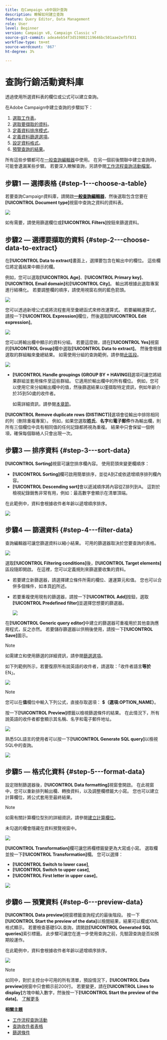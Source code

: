 ```yaml
---
title: 在Campaign v8中設計查詢
description: 瞭解如何建立查詢
feature: Query Editor, Data Management
role: User
level: Beginner
version: Campaign v8, Campaign Classic v7
source-git-commit: adea4eb54f3d519802119646bc501aae2ef5f831
workflow-type: tm+mt
source-wordcount: '867'
ht-degree: 3%

---
```


# 查詢行銷活動資料庫

透過使用所選資料表的欄位或公式可以建立查詢。

在Adobe Campaign中建立查詢的步驟如下：

1. [選取工作表](#step-1---choose-a-table)。
1. [選取要擷取的資料](#step-2---choose-data-to-extract)。
1. [定義資料排序模式](#step-3---sort-data)。
1. [定義資料篩選選項](#step-4---filter-data)。
1. [設定資料格式](#step-5---format-data)。
1. [預覽查詢的結果](#step-6---preview-data)。

所有這些步驟都可在[一般查詢編輯器](query-editor.md)中使用。 在另一個前後關聯中建立查詢時，可能會遺漏某些步驟。 若要深入瞭解查詢，另請參閱[工作流程查詢活動檔案](../../automation/workflow/query.md)。


## 步驟1 — 選擇表格 {#step-1---choose-a-table}

若要查詢Campaign資料庫，請開啟&#x200B;**[一般查詢編輯器](query-editor.md)**，然後選取包含您要在&#x200B;**[!UICONTROL Document type]**&#x200B;視窗中查詢之資料的資料表。

![](assets/query_editor_nveau_21.png)

如有需要，請使用篩選欄位或&#x200B;**[!UICONTROL Filters]**&#x200B;按鈕來篩選資料。

## 步驟2 — 選擇要擷取的資料 {#step-2---choose-data-to-extract}

在&#x200B;**[!UICONTROL Data to extract]**&#x200B;畫面上，選擇要包含在輸出中的欄位。 這些欄位將定義結果中顯示的欄。

例如，您可以選取&#x200B;**[!UICONTROL Age]**、**[!UICONTROL Primary key]**、**[!UICONTROL Email domain]**&#x200B;和&#x200B;**[!UICONTROL City]**。 輸出將根據此選取專案進行結構化。 若要調整欄的順序，請使用視窗右側的藍色箭頭。

![](assets/query_editor_nveau_01.png)

您可以透過新增公式或將流程套用至彙總函式來修改運算式。 若要編輯運算式，請按一下&#x200B;**[!UICONTROL Expression]**&#x200B;欄位，然後選取&#x200B;**[!UICONTROL Edit expression]**。

![](assets/query_editor_nveau_97.png)

您可以將輸出欄中顯示的資料分組。 若要這麼做，請在&#x200B;**[!UICONTROL Yes]**&#x200B;視窗的&#x200B;**[!UICONTROL Group]**&#x200B;欄中選取&#x200B;**[!UICONTROL Data to extract]**。 然後會根據選取的群組軸來彙總結果。 如需使用分組的查詢範例，請參閱[此區段](../../automation/workflow/query-delivery-info.md)。

![](assets/query_editor_nveau_56.png)

* **[!UICONTROL Handle groupings (GROUP BY + HAVING)]**&#x200B;選項可讓您將結果群組並套用條件至這些群組。 它適用於輸出欄中的所有欄位。 例如，您可以使用它來分組輸出欄中的值，然後篩選結果以僅擷取特定資訊，例如年齡介於35到50歲的收件者。

  如需詳細資訊，請參閱[本章節](../../automation/workflow/query-grouping-management.md)。

**[!UICONTROL Remove duplicate rows (DISTINCT)]**&#x200B;選項會從輸出中排除相同的列（刪除重複專案）。 例如，如果您選取&#x200B;**姓氏**、**名字**&#x200B;和&#x200B;**電子郵件**&#x200B;作為輸出欄，則所有三個欄位中具有相同值的任何記錄都將視為重複。 結果中只會保留一個例項，確保每個聯絡人只會出現一次。

## 步驟3 — 排序資料 {#step-3---sort-data}

**[!UICONTROL Sorting]**&#x200B;視窗可讓您排序欄內容。 使用箭頭來變更欄順序：

* **[!UICONTROL Sorting]**&#x200B;欄可啟用簡單排序，並從A到Z或依遞增順序排列欄內容。
* **[!UICONTROL Descending sort]**&#x200B;會以遞減順序將內容從Z排列到A。 這對於檢視紀錄銷售非常有用，例如：最高數字會顯示在清單頂端。

在此範例中，資料會根據收件者年齡以遞增順序排序。

![](assets/query_editor_nveau_57.png)

## 步驟4 — 篩選資料 {#step-4---filter-data}

查詢編輯器可讓您篩選資料以縮小結果。 可用的篩選器取決於您要查詢的表格。

![](assets/query_editor_nveau_09.png)

選取&#x200B;**[!UICONTROL Filtering conditions]**&#x200B;後，**[!UICONTROL Target elements]**&#x200B;區段隨即開啟。 在這裡，您可以定義規則來篩選要收集的資料。

* 若要建立新篩選器，請選擇建立條件所需的欄位、運運算元和值。 您也可以合併多個條件，如本頁[的](filter-conditions.md)所述。

* 若要重複使用現有的篩選器，請按一下&#x200B;**[!UICONTROL Add]**&#x200B;按鈕，選取&#x200B;**[!UICONTROL Predefined filter]**&#x200B;並選擇您想要的篩選器。

  ![](assets/query_editor_15.png)

在&#x200B;**[!UICONTROL Generic query editor]**&#x200B;中建立的篩選器可重複用於其他查詢應用程式，反之亦然。 若要儲存篩選器以供稍後使用，請按一下&#x200B;**[!UICONTROL Save]**&#x200B;圖示。

>[!NOTE]
>
>如需建立和使用篩選的詳細資訊，請參閱[篩選選項](filter-conditions.md)。

如下列範例所示，若要復原所有說英語的收件者，請選取：「收件者語言&#x200B;**等於** EN」。

![](assets/query_editor_nveau_89.png)

>[!NOTE]
>
>您可以在&#x200B;**值**&#x200B;欄位中輸入下列公式，直接存取選項： **$（選項:OPTION_NAME）**。

按一下&#x200B;**[!UICONTROL Preview]**&#x200B;標籤以檢視篩選條件的結果。 在此情況下，所有說英語的收件者都會顯示其名稱、名字和電子郵件地址。

![](assets/query_editor_nveau_98.png)

熟悉SQL語言的使用者可以按一下&#x200B;**[!UICONTROL Generate SQL query]**&#x200B;以檢視SQL中的查詢。

![](assets/query_editor_nveau_99.png)

## 步驟5 — 格式化資料 {#step-5---format-data}

設定限制篩選器後，**[!UICONTROL Data formatting]**&#x200B;視窗會開啟。 在此視窗中，您可以重新排列輸出欄、轉換資料，以及調整欄標籤大小寫。 您也可以建立計算欄位，將公式套用至最終結果。

>[!NOTE]
>
>如需有關計算欄位型別的詳細資訊，請參閱[建立計算欄位](filter-conditions.md#creating-calculated-fields)。

未勾選的欄會隱藏在資料預覽視窗中。

![](assets/query_editor_nveau_10.png)

**[!UICONTROL Transformation]**&#x200B;欄可讓您將欄標籤變更為大寫或小寫。 選取欄並按一下&#x200B;**[!UICONTROL Transformation]**&#x200B;欄。 您可以選擇：

* **[!UICONTROL Switch to lower case]**,
* **[!UICONTROL Switch to upper case]**,
* **[!UICONTROL First letter in upper case]**。

![](assets/query_editor_nveau_42.png)

## 步驟6 — 預覽資料 {#step-6---preview-data}

**[!UICONTROL Data preview]**&#x200B;視窗標籤查詢程式的最後階段。 按一下&#x200B;**[!UICONTROL Start the preview of the data]**&#x200B;以檢閱結果，結果可以欄或XML格式顯示。 若要檢查基礎SQL查詢，請開啟&#x200B;**[!UICONTROL Generated SQL queries]**&#x200B;索引標籤。 此步驟可讓您在進一步使用查詢之前，先驗證查詢是否如預期般運作。

在此範例中，資料會根據收件者年齡以遞增順序排序。

![](assets/query_editor_nveau_11.png)

>[!NOTE]
>
>如同中，對於主控台中可用的所有清單，預設情況下，**[!UICONTROL Data preview]**&#x200B;視窗中只會顯示前200行。 若要變更，請在&#x200B;**[!UICONTROL Lines to display]**&#x200B;方塊中輸入數字，然後按一下&#x200B;**[!UICONTROL Start the preview of the data]**。 [了解更多](../config/ui-settings.md#manage-and-customize-lists)



**相關主題**

* [工作流程查詢活動](../../automation/workflow/query.md)
* [查詢收件者表格](../../automation/workflow/querying-recipient-table.md)
* [篩選條件](filter-conditions.md)